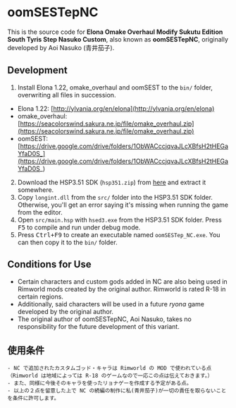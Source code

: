 # oomSESTepNC

This is the source code for **Elona Omake Overhaul Modify Sukutu Edition South Tyris Step Nasuko Custom**, also known as **oomSESTepNC**, originally developed by Aoi Nasuko (青井茄子).

## Development

1. Install Elona 1.22, omake_overhaul and oomSEST to the `bin/` folder, overwriting all files in succession.
- Elona 1.22: [http://ylvania.org/en/elona](http://ylvania.org/en/elona)
- omake_overhaul: [https://seacolorswind.sakura.ne.jp/file/omake_overhaul.zip](https://seacolorswind.sakura.ne.jp/file/omake_overhaul.zip)
- oomSEST: [https://drive.google.com/drive/folders/1ObWACccjqvaJLcXBfsH2tHEGaYfaD0S_](https://drive.google.com/drive/folders/1ObWACccjqvaJLcXBfsH2tHEGaYfaD0S_)
2. Download the HSP3.51 SDK (`hsp351.zip`) from [here](http://hsp.tv/make/downlist.html) and extract it somewhere.
3. Copy `longint.dll` from the `src/` folder into the HSP3.51 SDK folder. Otherwise, you'll get an error saying it's missing when running the game from the editor.
4. Open `src/main.hsp` with `hsed3.exe` from the HSP3.51 SDK folder. Press <kbd>F5</kbd> to compile and run under debug mode.
5. Press <kbd>Ctrl+F9</kbd> to create an executable named `oomSESTep_NC.exe`. You can then copy it to the `bin/` folder.

## Conditions for Use

- Certain characters and custom gods added in NC are also being used in Rimworld mods created by the original author. Rimworld is rated R-18 in certain regions.
- Additionally, said characters will be used in a future *ryona* game developed by the original author.
- The original author of oomSESTepNC, Aoi Nasuko, takes no responsibility for the future development of this variant.

## 使用条件

```
- NC で追加されたカスタムゴッド・キャラは Rimworld の MOD で使われている点（Rimworld は地域によっては R-18 のゲームなので一応この点は伝えておきます。）
- また、同様に今後そのキャラを使ったリョナゲーを作成する予定がある点。
- 以上の２点を留意した上で NC の続編の制作に私(青井茄子)が一切の責任を取らないことを条件に許可します。
```
